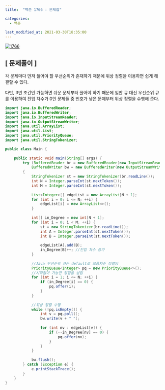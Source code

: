 ```yaml
---
title:  "백준 1766 : 문제집"

categories:
  - 백준
  
last_modified_at: 2021-03-30T18:35:00
---
```


[![1766](https://user-images.githubusercontent.com/53072057/113263581-ea9d4c80-930c-11eb-8c23-8384b772f7c3.JPG)](https://www.acmicpc.net/problem/1766)  

<h2>[ 문제풀이 ]</h2>  
각 문제마다 먼저 풀어야 할 우선순위가 존재하기 때문에 위상 정렬을 이용하면 쉽게 해결할 수 있다.  

다만, 3번 조건인 가능하면 쉬운 문제부터 풀어야 하기 때문에 일반 큐 대신 우선순위 큐를 이용하여 진입 차수가 0인 문제들 중 번호가 낮은 문제부터 위상 정렬을 수행해 준다.  

```java
import java.io.BufferedReader;
import java.io.BufferedWriter;
import java.io.InputStreamReader;
import java.io.OutputStreamWriter;
import java.util.ArrayList;
import java.util.List;
import java.util.PriorityQueue;
import java.util.StringTokenizer;

public class Main {
	
	public static void main(String[] args) {
		try (BufferedReader br = new BufferedReader(new InputStreamReader(System.in));
			BufferedWriter bw = new BufferedWriter(new OutputStreamWriter(System.out));) 
		{
			StringTokenizer st = new StringTokenizer(br.readLine());
			int N = Integer.parseInt(st.nextToken());
			int M = Integer.parseInt(st.nextToken());
			
			List<Integer>[] edgeList = new ArrayList[N + 1];
			for (int i = 0; i <= N; ++i) {
				edgeList[i] = new ArrayList<>();
			}
			
			int[] in_Degree = new int[N + 1];
			for (int i = 0; i < M; ++i) {
				st = new StringTokenizer(br.readLine());
				int A = Integer.parseInt(st.nextToken());
				int B = Integer.parseInt(st.nextToken());
				
				edgeList[A].add(B);
				in_Degree[B]++; //진입 차수 증가
			}
			
            //Java 우선순위 큐는 default로 오름차순 정렬임
			PriorityQueue<Integer> pq = new PriorityQueue<>();
            //시작점이 가능한 정점을 삽입
			for (int i = 1; i <= N; ++i) {
				if (in_Degree[i] == 0) {
					pq.offer(i);
				}
			}
			
            //위상 정렬 수행
			while (!pq.isEmpty()) {
				int v = pq.poll();
				bw.write(v + " ");
				
				for (int nv : edgeList[v]) {
					if (--in_Degree[nv] == 0) {
						pq.offer(nv);
					}
				}
			}
			
			bw.flush();
		} catch (Exception e) {
			e.printStackTrace();
		}
	}
}
```

